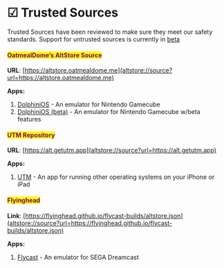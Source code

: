 # ☑ Trusted Sources

Trusted Sources have been reviewed to make sure they meet our safety standards. Support for untrusted sources is currently in [beta](broken-reference)

#### <mark style="color:purple;">OatmealDome’s AltStore Source</mark> <a href="#mark-stylecolorpurpleoatmealdomes-sourcemark" id="mark-stylecolorpurpleoatmealdomes-sourcemark"></a>

**URL**: [https://altstore.oatmealdome.me](altstore://source?url=https://altstore.oatmealdome.me)

**Apps:**

1. [DolphiniOS](https://dolphinios.oatmealdome.me) - An emulator for Nintendo Gamecube
2. [DolphiniOS (beta)](https://dolphinios.oatmealdome.me/beta) - An emulator for Nintendo Gamecube w/beta features

#### <mark style="color:purple;">UTM Repository</mark>

**URL**: [https://alt.getutm.app](altstore://source?url=https://alt.getutm.app)

**Apps:**

1. [UTM](https://getutm.app) - An app for running other operating systems on your iPhone or iPad

#### <mark style="color:purple;">Flyinghead</mark> <a href="#mark-stylecolorpurpleflyingheads-sourcemark" id="mark-stylecolorpurpleflyingheads-sourcemark"></a>

**Link**: [https://flyinghead.github.io/flycast-builds/altstore.json](altstore://source?url=https://flyinghead.github.io/flycast-builds/altstore.json)

**Apps:**

1. [Flycast](https://utip.io/flyinghead) - An emulator for SEGA Dreamcast
